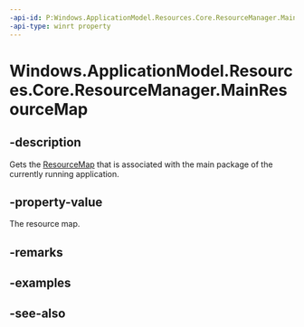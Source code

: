 ```yaml
---
-api-id: P:Windows.ApplicationModel.Resources.Core.ResourceManager.MainResourceMap
-api-type: winrt property
---
```


<!-- Property syntax
public Windows.ApplicationModel.Resources.Core.ResourceMap MainResourceMap { get; }
-->

# Windows.ApplicationModel.Resources.Core.ResourceManager.MainResourceMap

## -description
 Gets the [ResourceMap](resourcemap.md) that is associated with the main package of the currently running application. 

## -property-value
The resource map.

## -remarks

## -examples

## -see-also
